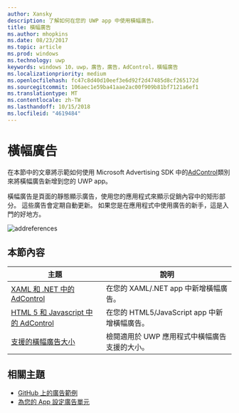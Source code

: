 ```yaml
---
author: Xansky
description: 了解如何在您的 UWP app 中使用橫幅廣告。
title: 橫幅廣告
ms.author: mhopkins
ms.date: 08/23/2017
ms.topic: article
ms.prod: windows
ms.technology: uwp
keywords: windows 10，uwp，廣告，廣告，AdControl，橫幅廣告
ms.localizationpriority: medium
ms.openlocfilehash: fc47c8d40d10eef3e6d92f2d47485d8cf265172d
ms.sourcegitcommit: 106aec1e59ba41aae2ac00f909b81bf7121a6ef1
ms.translationtype: MT
ms.contentlocale: zh-TW
ms.lasthandoff: 10/15/2018
ms.locfileid: "4619484"
---
```

# <a name="banner-ads"></a>橫幅廣告

在本節中的文章將示範如何使用 Microsoft Advertising SDK 中的[AdControl](https://docs.microsoft.com/uwp/api/microsoft.advertising.winrt.ui.adcontrol)類別來將橫幅廣告新增到您的 UWP app。

橫幅廣告是頁面的靜態顯示廣告，使用您的應用程式來顯示促銷內容中的矩形部分。 這些廣告會定期自動更新。 如果您是在應用程式中使用廣告的新手，這是入門的好地方。

![addreferences](images/banner-ad.png)

## <a name="in-this-section"></a>本節內容

|  主題    | 說明 |               
|----------|-------|
| [XAML 和 .NET 中的 AdControl](adcontrol-in-xaml-and--net.md)     | 在您的 XAML/.NET app 中新增橫幅廣告。        |
| [HTML 5 和 Javascript 中的 AdControl](adcontrol-in-html-5-and-javascript.md)     | 在您的 HTML5/JavaScript app 中新增橫幅廣告。        |
| [支援的橫幅廣告大小](supported-ad-sizes-for-banner-ads.md)    |  檢閱適用於 UWP 應用程式中橫幅廣告支援的大小。        |


## <a name="related-topics"></a>相關主題

* [GitHub 上的廣告範例](http://aka.ms/githubads)
* [為您的 App 設定廣告單元](set-up-ad-units-in-your-app.md)
